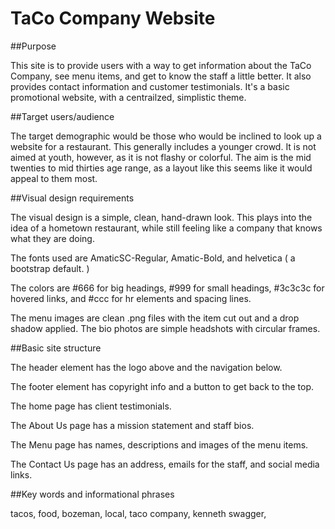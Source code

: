 # TaCo Company Website

##Purpose

This site is to provide users with a way to get information about the TaCo Company, see menu items, and get to know the staff a little better. 
It also provides contact information and customer testimonials. It's a basic promotional website, with a centrailzed, simplistic theme.

##Target users/audience

The target demographic would be those who would be inclined to look up a website for a restaurant. This generally includes a younger crowd.
It is not aimed at youth, however, as it is not flashy or colorful. The aim is the mid twenties to mid thirties age range, as a layout like this
seems like it would appeal to them most.

##Visual design requirements

The visual design is a simple, clean, hand-drawn look. This plays into the idea of a hometown restaurant, while still feeling like a company that knows what they are doing.

The fonts used are AmaticSC-Regular, Amatic-Bold, and helvetica ( a bootstrap default. )

The colors are #666 for big headings, #999 for small headings, #3c3c3c for hovered links, and #ccc for hr elements and spacing lines.

The menu images are clean .png files with the item cut out and a drop shadow applied. The bio photos are simple headshots with circular frames.

##Basic site structure

The header element has the logo above and the navigation below. 

The footer element has copyright info and a button to get back to the top.

The home page has client testimonials.

The About Us page has a mission statement and staff bios.

The Menu page has names, descriptions and images of the menu items.

The Contact Us page has an address, emails for the staff, and social media links.

##Key words and informational phrases

tacos, food, bozeman, local, taco company, kenneth swagger, 
